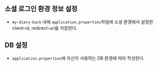 ## 소셜 로그인 환경 정보 설정
- `my-diary-back` 내에 `application.properties`파일에 소셜 환경에서 설정한 client-id, redirect-uri를 저장한다.

## DB 설정
- `application.properties`에 자신이 사용하는 DB 환경에 따라 작성한다.